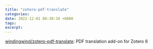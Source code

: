 ```yaml
---
title: "zotero-pdf-translate"
categories: 
date: 2022-12-01 08:30:34 +0800
tags: 
excerpt: 
---
```


[windingwind/zotero-pdf-translate](https://github.com/windingwind/zotero-pdf-translate): PDF translation add-on for Zotero 6





